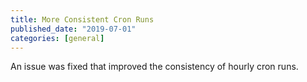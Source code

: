```yaml
---
title: More Consistent Cron Runs
published_date: "2019-07-01"
categories: [general]
---
```

An issue was fixed that improved the consistency of hourly cron runs.
